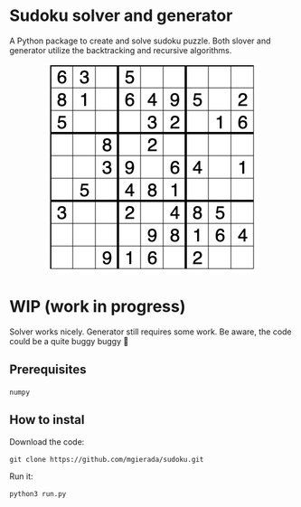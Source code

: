 # Sudoku solver and generator

A Python package to create and solve sudoku puzzle. Both slover and generator utilize the backtracking and recursive algorithms.

<p align='center'>
<img src=./example_sudoku.png>
</p>

# WIP (work in progress)

Solver works nicely. Generator still requires some work. Be aware, the code could be a quite buggy buggy 🐛

## Prerequisites

`numpy `

## How to instal

Download the code:

```
git clone https://github.com/mgierada/sudoku.git
```

Run it:

```
python3 run.py
```
